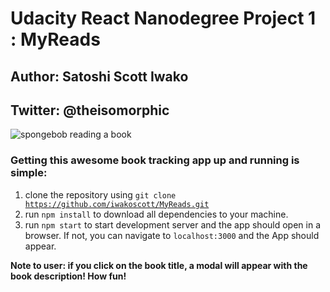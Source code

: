 # Udacity React Nanodegree Project 1 : MyReads 
## Author: Satoshi Scott Iwako
## Twitter: @theisomorphic

![spongebob reading a book](https://media.giphy.com/media/WoWm8YzFQJg5i/giphy.gif)

### Getting this awesome book tracking app up and running is simple:

1. clone the repository using <code>git clone https://github.com/iwakoscott/MyReads.git</code>
2. run <code>npm install</code> to download all dependencies to your machine.
3. run <code>npm start</code> to start development server and the app should open in a browser. If not, you can navigate to <code>localhost:3000</code> and the App should appear.

**Note to user: if you click on the book title, a modal will appear with the book description! How fun!**
